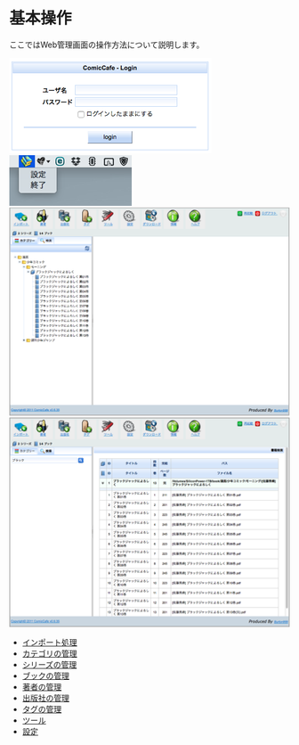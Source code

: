# 基本操作
ここではWeb管理画面の操作方法について説明します。

<img src='https://raw.githubusercontent.com/burton999dev/ComicCafeHelp/master/images/ja/server/Login.png'/>
<img src='https://raw.githubusercontent.com/burton999dev/ComicCafeHelp/master/images/ja/server/Menubar.png'/>
<img src='https://raw.githubusercontent.com/burton999dev/ComicCafeHelp/master/images/ja/server/Main.png' width='800px'/>
<img src='https://raw.githubusercontent.com/burton999dev/ComicCafeHelp/master/images/ja/server/SearchBook.png' width='800px'/>


- [インポート処理](BasicOperations/Server/BasicOperations/Import.mkd)
- [カテゴリの管理](BasicOperations/ManagementCategory.mkd)
- [シリーズの管理](BasicOperations/ManagementSeries.mkd)
- [ブックの管理](BasicOperations/ManagementBook.mkd)
- [著者の管理](BasicOperations/ManagementAuthor.mkd)
- [出版社の管理](BasicOperations/ManagementPublisher.mkd)
- [タグの管理](BasicOperations/ManagementTag.mkd)
- [ツール](BasicOperations/Server/BasicOperations/Tools.mkd)
- [設定](BasicOperations/Server/BasicOperations/Settings.mkd)
